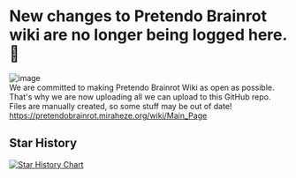 # New changes to Pretendo Brainrot wiki are no longer being logged here. 🫡
![image](https://github.com/user-attachments/assets/83122d03-16a3-4ed8-97de-978a0a26c1ba)
<br>
We are committed to making Pretendo Brainrot Wiki as open as possible.
That's why we are now uploading all we can upload to this GitHub repo.
Files are manually created, so some stuff may be out of date!
https://pretendobrainrot.miraheze.org/wiki/Main_Page
## Star History

[![Star History Chart](https://api.star-history.com/svg?repos=wish13yt/pretendobrainrotwiki&type=Date)](https://star-history.com/#wish13yt/pretendobrainrotwiki&Date)
